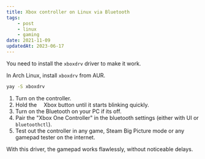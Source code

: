 ```yaml
---
title: Xbox controller on Linux via Bluetooth
tags:
    - post
    - linux
    - gaming
date: 2021-11-09
updatedAt: 2023-06-17
---
```


You need to install the `xboxdrv` driver to make it work.
<!-- excerpt -->

In Arch Linux, install `xboxdrv` from AUR.

```sh
yay -S xboxdrv
```

1. Turn on the controller.
2. Hold the <svg class="inline-block mx-1" fill="currentColor" width="1em" height="1em"><use xlink:href="/assets/icons/bootstrap.svg#xbox" /></svg><span class="sr-only">Xbox</span> button until it starts blinking quickly.
3. Turn on the Bluetooth on your PC if its off.
4. Pair the "Xbox One Controller" in the bluetooth settings (either with UI or `bluetoothctl`).
5. Test out the controller in any game, Steam Big Picture mode or any gamepad tester on the internet.

With this driver, the gamepad works flawlessly, without noticeable delays.

